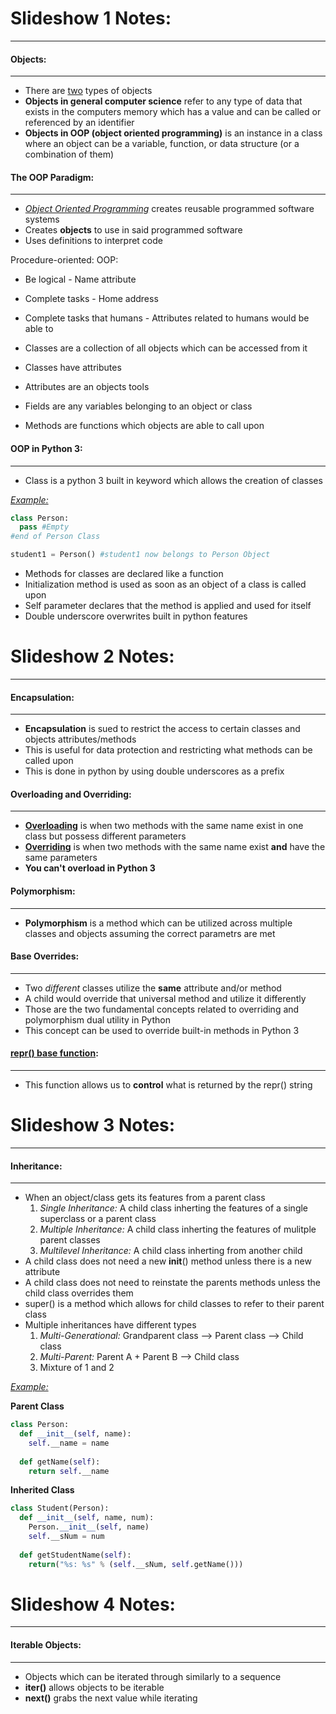 # Slideshow 1 Notes:
---
  #### Objects:
  ---
  - There are [two](https://www.freecodecamp.org/news/object-oriented-programming-in-python/#:~:text=Python%2C%20like%20every%20other%20object,define%20a%20particular%20object%20type.) types of objects
  - **Objects in general computer science** refer to any type of data that exists in the computers memory which has a value and can be called or referenced by an identifier
  - **Objects in OOP (object oriented programming)** is an instance in a class where an object can be a variable, function, or data structure (or a combination of them)
  #### The OOP Paradigm:
  ---
  - [*Object Oriented Programming*](https://www.educative.io/blog/object-oriented-programming) creates reusable programmed software systems
  - Creates **objects** to use in said programmed software
  - Uses definitions to interpret code
  
  Procedure-oriented:              OOP:
  - Be logical                     - Name attribute
  - Complete tasks                 - Home address
  - Complete tasks that humans     - Attributes related to humans
    would be able to
  
  - Classes are a collection of all objects which can be accessed from it
  - Classes have attributes
  - Attributes are an objects tools
  - Fields are any variables belonging to an object or class
  - Methods are functions which objects are able to call upon
  
  #### OOP in Python 3:
  ---
  - Class is a python 3 built in keyword which allows the creation of classes
  
  [*Example:*](https://docs.google.com/presentation/d/1wJ1SqLBaVSahdJUO41QRkyyLDmXpMWCROxV5TzdWsvU/edit#slide=id.g2a79f171fd_0_28)
  ```python
  class Person:
    pass #Empty
  #end of Person Class
  
  student1 = Person() #student1 now belongs to Person Object
  ```
  
  - Methods for classes are declared like a function
  - Initialization method is used as soon as an object of a class is called upon
  - Self parameter declares that the method is applied and used for itself
  - Double underscore overwrites built in python features
          

# Slideshow 2 Notes:
---
  #### Encapsulation: 
  ---
  - **Encapsulation** is sued to restrict the access to certain classes and objects attributes/methods
  - This is useful for data protection and restricting what methods can be called upon
  - This is done in python by using double underscores as a prefix
  
  #### Overloading and Overriding:
  ---
  - [**Overloading**](https://www.pluralsight.com/guides/overload-methods-invoking-overload-methods-csharp) is when two methods with the same name exist in one class but possess different parameters
  - [**Overriding**](https://www.techopedia.com/definition/24010/overriding) is when two methods with the same name exist **and** have the same parameters
  - **You can't overload in Python 3**
  
  #### Polymorphism:
  ---
  - **Polymorphism** is a method which can be utilized across multiple classes and objects assuming the correct parametrs are met
  
  #### Base Overrides:
  --- 
  - Two *different* classes utilize the **same** attribute and/or method 
  - A child would override that universal method and utilize it differently
  - Those are the two fundamental concepts related to overriding and polymorphism dual utility in Python
  - This concept can be used to override built-in methods in Python 3
  
  #### [__repr__() base function](https://www.digitalocean.com/community/tutorials/python-str-repr-functions):
  ---
  - This function allows us to **control** what is returned by the repr() string
  
# Slideshow 3 Notes:
---
  #### Inheritance:
  ---
  - When an object/class gets its features from a parent class
      1. *Single Inheritance:* A child class inherting the features of a single superclass or a parent class
      2. *Multiple Inheritance:* A child class inherting the features of mulitple parent classes
      3. *Multilevel Inheritance:* A child class inherting from another child 
  - A child class does not need a new __init__() method unless there is a new attribute 
  - A child class does not need to reinstate the parents methods unless the child class overrides them
  - super() is a method which allows for child classes to refer to their parent class
  - Multiple inheritances have different types
    1. *Multi-Generational:* Grandparent class --> Parent class --> Child class
    2. *Multi-Parent:* Parent A + Parent B --> Child class
    3. Mixture of 1 and 2

  [*Example:*](https://docs.google.com/presentation/d/1Y_By4kpgBXSZrrpH0JwcwBKgZf3GcTAweFDXrnMZx-U/edit#slide=id.g55ff66ea53_0_14)
  
  **Parent Class**                
  ```python
  class Person:
    def __init__(self, name):
      self.__name = name
      
    def getName(self):
      return self.__name
```
**Inherited Class**
```python
class Student(Person):
  def __init__(self, name, num):
    Person.__init__(self, name)
    self.__sNum = num
    
  def getStudentName(self):
    return("%s: %s" % (self.__sNum, self.getName()))
```  

  

# Slideshow 4 Notes:
---
  #### Iterable Objects:
  ---
  - Objects which can be iterated through similarly to a sequence 
  - **__iter__()** allows objects to be iterable
  - **__next__()** grabs the next value while iterating
  
 

